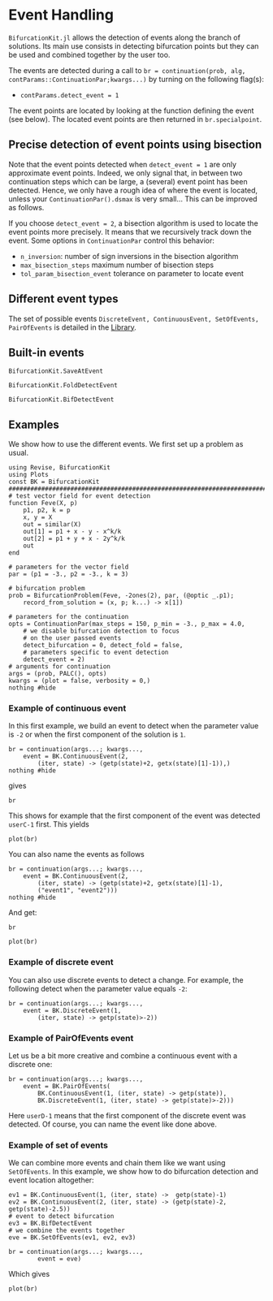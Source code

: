 # Event Handling

`BifurcationKit.jl` allows the detection of events along the branch of solutions. Its main use consists in detecting bifurcation points but they can be used and combined together by the user too.

The events are detected during a call to `br = continuation(prob, alg, contParams::ContinuationPar;kwargs...)` by turning on the following flag(s):

- `contParams.detect_event = 1`

The event points are located by looking at the function defining the event (see below). The located event points are then returned in `br.specialpoint`.

## Precise detection of event points using bisection

Note that the event points detected when `detect_event = 1` are only approximate event points. Indeed, we only signal that, in between two continuation steps which can be large, a (several) event point has been detected. Hence, we only have a rough idea of where the event is located, unless your `ContinuationPar().dsmax` is very small... This can be improved as follows.

If you choose `detect_event = 2`, a bisection algorithm is used to locate the event points more precisely. It means that we recursively track down the event. Some options in `ContinuationPar` control this behavior:

- `n_inversion`: number of sign inversions in the bisection algorithm
- `max_bisection_steps` maximum number of bisection steps
- `tol_param_bisection_event` tolerance on parameter to locate event

## Different event types

The set of possible events `DiscreteEvent, ContinuousEvent, SetOfEvents, PairOfEvents` is detailed in the [Library](https://bifurcationkit.github.io/BifurcationKitDocs.jl/dev/library/#Events-1).

## Built-in events

```@docs
BifurcationKit.SaveAtEvent
```

```@docs
BifurcationKit.FoldDetectEvent
```

```@docs
BifurcationKit.BifDetectEvent
```


## Examples

We show how to use the different events. We first set up a problem as usual.

```@example EVENT
using Revise, BifurcationKit
using Plots
const BK = BifurcationKit
####################################################################################################
# test vector field for event detection
function Feve(X, p)
	p1, p2, k = p
	x, y = X
	out = similar(X)
	out[1] = p1 + x - y - x^k/k
	out[2] = p1 + y + x - 2y^k/k
	out
end

# parameters for the vector field
par = (p1 = -3., p2 = -3., k = 3)

# bifurcation problem
prob = BifurcationProblem(Feve, -2ones(2), par, (@optic _.p1);
	record_from_solution = (x, p; k...) -> x[1])

# parameters for the continuation
opts = ContinuationPar(max_steps = 150, p_min = -3., p_max = 4.0,
    # we disable bifurcation detection to focus 
    # on the user passed events
    detect_bifurcation = 0, detect_fold = false,
    # parameters specific to event detection
    detect_event = 2)
# arguments for continuation
args = (prob, PALC(), opts)
kwargs = (plot = false, verbosity = 0,)
nothing #hide
```

### Example of continuous event

In this first example, we build an event to detect when the parameter value is `-2` or when the first component of the solution is `1`.

```@example EVENT
br = continuation(args...; kwargs...,
	event = BK.ContinuousEvent(2, 
		(iter, state) -> (getp(state)+2, getx(state)[1]-1)),)
nothing #hide		
```

gives

```@example EVENT
br
```

This shows for example that the first component of the event was detected `userC-1` first. This yields

```@example EVENT
plot(br)
```

You can also name the events as follows

```@example EVENT
br = continuation(args...; kwargs...,
 	event = BK.ContinuousEvent(2, 
 		(iter, state) -> (getp(state)+2, getx(state)[1]-1),
 		("event1", "event2")))
nothing #hide 		
```

And get:

```@example EVENT
br
```

```@example EVENT
plot(br)
```



### Example of discrete event

You can also use discrete events to detect a change. For example, the following detect when the parameter value equals `-2`:

```@example EVENT
br = continuation(args...; kwargs...,
	event = BK.DiscreteEvent(1, 
		(iter, state) -> getp(state)>-2))
```

### Example of PairOfEvents event

Let us be a bit more creative and combine a continuous event with a discrete one:

```@example EVENT
br = continuation(args...; kwargs...,
	event = BK.PairOfEvents(
		BK.ContinuousEvent(1, (iter, state) -> getp(state)),
		BK.DiscreteEvent(1, (iter, state) -> getp(state)>-2)))
```

Here `userD-1` means that the first component of the discrete event was detected. Of course, you can name the event like done above.

### Example of set of events
We can combine more events and chain them like we want using `SetOfEvents`. In this example, we show how to do bifurcation detection and event location altogether:

```@example EVENT		
ev1 = BK.ContinuousEvent(1, (iter, state) ->  getp(state)-1)
ev2 = BK.ContinuousEvent(2, (iter, state) -> (getp(state)-2, getp(state)-2.5))
# event to detect bifurcation
ev3 = BK.BifDetectEvent
# we combine the events together
eve = BK.SetOfEvents(ev1, ev2, ev3)

br = continuation(args...; kwargs...,
		event = eve)
```

Which gives

```@example EVENT
plot(br)
```

